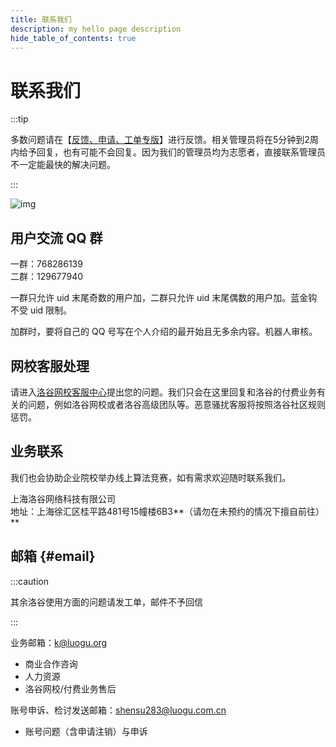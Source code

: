 ```yaml
---
title: 联系我们
description: my hello page description
hide_table_of_contents: true
---
```


# 联系我们

:::tip

多数问题请在【[反馈、申请、工单专版](https://www.luogu.com.cn/discuss/lists?forumname=service)】进行反馈。相关管理员将在5分钟到2周内给予回复，也有可能不会回复。因为我们的管理员均为志愿者，直接联系管理员不一定能最快的解决问题。

:::

![img](https://cdn.luogu.com.cn/upload/pic/22742.png)

## 用户交流 QQ 群

一群：768286139  
二群：129677940

一群只允许 uid 末尾奇数的用户加，二群只允许 uid 末尾偶数的用户加。蓝金钩不受 uid 限制。

加群时，要将自己的 QQ 号写在个人介绍的最开始且无多余内容。机器人审核。

## 网校客服处理

请进入[洛谷网校客服中心](https://class.luogu.com.cn/service)提出您的问题。我们只会在这里回复和洛谷的付费业务有关的问题，例如洛谷网校或者洛谷高级团队等。恶意骚扰客服将按照洛谷社区规则惩罚。

## 业务联系

我们也会协助企业院校举办线上算法竞赛，如有需求欢迎随时联系我们。

上海洛谷网络科技有限公司  
地址：上海徐汇区桂平路481号15幢楼6B3**（请勿在未预约的情况下擅自前往）**

## 邮箱 {#email}

:::caution

其余洛谷使用方面的问题请发工单，邮件不予回信

:::

业务邮箱：k@luogu.org

- 商业合作咨询
- 人力资源
- 洛谷网校/付费业务售后

账号申诉、检讨发送邮箱：shensu283@luogu.com.cn

- 账号问题（含申请注销）与申诉
